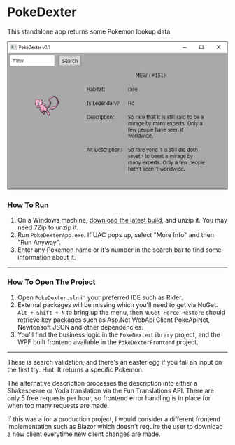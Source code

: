 # PokeDexter

This standalone app returns some Pokemon lookup data.

![](PokeDexter_AltDescription.gif)

### How To Run
1. On a Windows machine, [download the latest build](https://github.com/AntSkilton/PokeDexter/releases/download/release/PokeDexter_Release_0.1.7z), and unzip it. You may need 7Zip to unzip it.
2. Run `PokeDexterApp.exe`. If UAC pops up, select "More Info" and then "Run Anyway".
3. Enter any Pokemon name or it's number in the search bar to find some information about it.
---

### How To Open The Project
1. Open `PokeDexter.sln` in your preferred IDE such as Rider.
2. External packages will be missing which you'll need to get via NuGet. `Alt + Shift + N` to bring up the menu, then `NuGet Force Restore` should retrieve key packages such as Asp.Net WebApi Client PokeApiNet, Newtonsoft JSON and other dependencies.
3. You'll find the business logic in the `PokeDexterLibrary` project, and the WPF built frontend  available in the `PokeDexterFrontend` project. 

---
These is search validation, and there's an easter egg if you fail an input on the first try. Hint: It returns a specific Pokemon.

The alternative description processes the description into either a Shakespeare or Yoda translation via the Fun Translations API. There are only 5 free requests per hour, so frontend error handling is in place for when too many requests are made.

If this was a for a production project, I would consider a different frontend implementation such as Blazor which doesn't require the user to download a new client everytime new client changes are made.